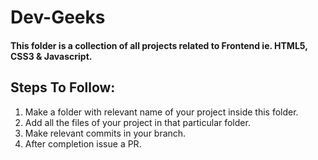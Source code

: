  # Dev-Geeks
#### This folder is a collection of all projects related to Frontend ie. HTML5, CSS3 & Javascript.
## Steps To Follow:

1) Make a folder with relevant name of your project inside this folder.
2) Add all the files of your project in that particular folder.
3) Make relevant commits in your branch.
4) After completion issue a PR.